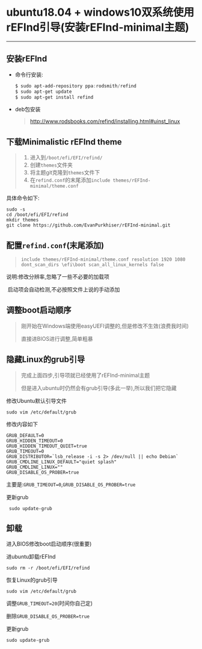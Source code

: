 # ubuntu18.04 + windows10双系统使用rEFInd引导(安装rEFInd-minimal主题)

---

## 安装rEFInd

* 命令行安装:

    ```powershell
    $ sudo apt-add-repository ppa:rodsmith/refind
    $ sudo apt-get update
    $ sudo apt-get install refind
    ```

* deb包安装

    > http://www.rodsbooks.com/refind/installing.html#uinst_linux

## 下载Minimalistic rEFInd theme

> 1. 进入到`/boot/efi/EFI/refind/`
> 2. 创建`themes`文件夹
> 3. 将主题git克隆到`themes`文件下
> 4. 在`refind.conf`的末尾添加`include themes/rEFInd-minimal/theme.conf`

具体命令如下:

```shell
sudo -s
cd /boot/efi/EFI/refind
mkdir themes
git clone https://github.com/EvanPurkhiser/rEFInd-minimal.git
```

## 配置`refind.conf`(末尾添加)

> `include themes/rEFInd-minimal/theme.conf
> resolution 1920 1080
> dont_scan_dirs \efi\boot
> scan_all_linux_kernels false`

说明:修改分辨率,忽略了一些不必要的加载项

​	启动项会自动检测,不必按照文件上说的手动添加

## 调整boot启动顺序

> 刚开始在Windows端使用easyUEFI调整的,但是修改不生效(浪费我时间)
>
> 直接进BIOS进行调整,简单粗暴

## 隐藏Linux的grub引导

> 完成上面四步,引导项就已经使用了rEFInd-minimal主题
>
> 但是进入ubuntu时仍然会有grub引导(多此一举),所以我们把它隐藏

修改Ubuntu默认引导文件

```shell
sudo vim /etc/default/grub
```

修改内容如下

```shell
GRUB_DEFAULT=0
GRUB_HIDDEN_TIMEOUT=0
GRUB_HIDDEN_TIMEOUT_QUIET=true
GRUB_TIMEOUT=0
GRUB_DISTRIBUTOR=`lsb_release -i -s 2> /dev/null || echo Debian`
GRUB_CMDLINE_LINUX_DEFAULT="quiet splash"
GRUB_CMDLINE_LINUX=""
GRUB_DISABLE_OS_PROBER=true
```

主要是:`GRUB_TIMEOUT=0`,`GRUB_DISABLE_OS_PROBER=true`

更新grub

```shell
 sudo update-grub
```

## 卸载

进入BIOS修改boot启动顺序(很重要)

进ubuntu卸载rEFInd

```shell
sudo rm -r /boot/efi/EFI/refind
```

恢复Linux的grub引导

```Shell
sudo vim /etc/default/grub
```

调整``GRUB_TIMEOUT=20``(时间你自己定)

删除`GRUB_DISABLE_OS_PROBER=true`

更新grub

```shell
sudo update-grub
```